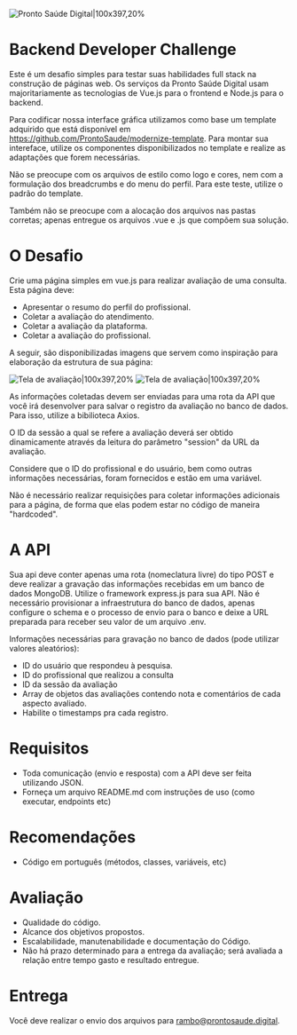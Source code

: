 ![Pronto Saúde Digital|100x397,20%](https://i.imgur.com/ufUaJO5.png)

# Backend Developer Challenge
Este é um desafio simples para testar suas habilidades full stack na construção de páginas web.
Os serviços da Pronto Saúde Digital usam majoritariamente as tecnologias de Vue.js para o frontend e Node.js para o backend.

Para codificar nossa interface gráfica utilizamos como base um template adquirido que está disponível em https://github.com/ProntoSaude/modernize-template. Para montar sua intereface, utilize os componentes disponibilizados no template e realize as adaptações que forem necessárias.

Não se preocupe com os arquivos de estilo como logo e cores, nem com a formulação dos breadcrumbs e do menu do perfil. Para este teste, utilize o padrão do template.

Também não se preocupe com a alocação dos arquivos nas pastas corretas; apenas entregue os arquivos .vue e .js que compõem sua solução.

# O Desafio
Crie uma página simples em vue.js para realizar avaliação de uma consulta. Esta página deve:
- Apresentar o resumo do perfil do profissional.
- Coletar a avaliação do atendimento.
- Coletar a avaliação da plataforma.
- Coletar a avaliação do profissional.

A seguir, são disponibilizadas imagens que servem como inspiração para elaboração da estrutura de sua página:

![Tela de avaliação|100x397,20%](https://i.imgur.com/B8ghWnF.png)
![Tela de avaliação|100x397,20%](https://i.imgur.com/X7eHCpM.png)

As informações coletadas devem ser enviadas para uma rota da API que você irá desenvolver para salvar o registro da avaliação no banco de dados. Para isso, utilize a bibilioteca Axios. 

O ID da sessão a qual se refere a avaliação deverá ser obtido dinamicamente através da leitura do parâmetro "session" da URL da avaliação.

Considere que o ID do profissional e do usuário, bem como outras informações necessárias, foram fornecidos e estão em uma variável.

Não é necessário realizar requisições para coletar informações adicionais para a página, de forma que elas podem estar no código de maneira "hardcoded".

# A API

Sua api deve conter apenas uma rota (nomeclatura livre) do tipo POST e deve realizar a gravação das informações recebidas em um banco de dados MongoDB. Utilize o framework express.js para sua API. Não é necessário provisionar a infraestrutura do banco de dados, apenas configure o schema e o processo de envio para o banco e deixe a URL preparada para receber seu valor de um arquivo .env.

Informações necessárias para gravação no banco de dados (pode utilizar valores aleatórios):

- ID do usuário que respondeu à pesquisa.
- ID do profissional que realizou a consulta
- ID da sessão da avaliação
- Array de objetos das avaliações contendo nota e comentários de cada aspecto avaliado.
- Habilite o timestamps pra cada registro.

# Requisitos
- Toda comunicação (envio e resposta) com a API deve ser feita utilizando JSON.
- Forneça um arquivo README.md com instruções de uso (como executar, endpoints etc)

# Recomendações
- Código em português (métodos, classes, variáveis, etc)

# Avaliação
- Qualidade do código.
- Alcance dos objetivos propostos.
- Escalabilidade, manutenabilidade e documentação do Código.
- Não há prazo determinado para a entrega da avaliação; será avaliada a relação entre tempo gasto e resultado entregue.

# Entrega
Você deve realizar o envio dos arquivos para rambo@prontosaude.digital.


